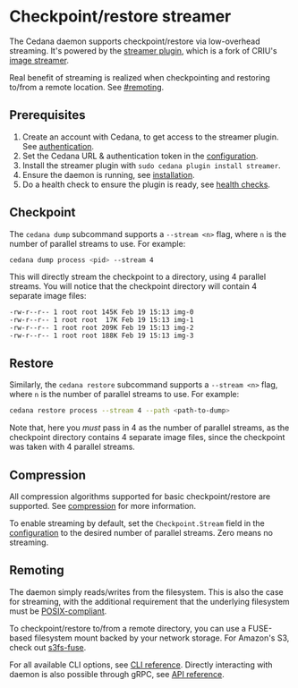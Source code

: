 # Checkpoint/restore streamer

The Cedana daemon supports checkpoint/restore via low-overhead streaming. It's powered by the [streamer plugin](https://github.com/cedana/cedana-image-streamer), which is a fork of CRIU's [image streamer](https://github.com/checkpoint-restore/criu-image-streamer).&#x20;

Real benefit of streaming is realized when checkpointing and restoring to/from a remote location. See [#remoting](cr.md#remoting "mention").

## Prerequisites

1. Create an account with Cedana, to get access to the streamer plugin. See [authentication](../../get-started/authentication.md).
2. Set the Cedana URL & authentication token in the [configuration](../../get-started/configuration.md).
3. Install the streamer plugin with `sudo cedana plugin install streamer`.
4. Ensure the daemon is running, see [installation](../../get-started/installation.md).
5. Do a health check to ensure the plugin is ready, see [health checks](../../get-started/health.md).

## Checkpoint

The `cedana dump` subcommand supports a `--stream <n>` flag, where `n` is the number of parallel streams to use. For example:

```sh
cedana dump process <pid> --stream 4
```

This will directly stream the checkpoint to a directory, using 4 parallel streams. You will notice that the checkpoint directory will contain 4 separate image files:

```
-rw-r--r-- 1 root root 145K Feb 19 15:13 img-0
-rw-r--r-- 1 root root  17K Feb 19 15:13 img-1
-rw-r--r-- 1 root root 209K Feb 19 15:13 img-2
-rw-r--r-- 1 root root 188K Feb 19 15:13 img-3
```

## Restore

Similarly, the `cedana restore` subcommand supports a `--stream <n>` flag, where `n` is the number of parallel streams to use. For example:

```sh
cedana restore process --stream 4 --path <path-to-dump>
```

Note that, here you _must_ pass in 4 as the number of parallel streams, as the checkpoint directory contains 4 separate image files, since the checkpoint was taken with 4 parallel streams.

## Compression

All compression algorithms supported for basic checkpoint/restore are supported. See [compression](../cr.md#compression) for more information.

To enable streaming by default, set the `Checkpoint.Stream` field in the [configuration](../../get-started/configuration.md) to the desired number of parallel streams. Zero means no streaming.

## Remoting

The daemon simply reads/writes from the filesystem. This is also the case for streaming, with the additional requirement that the underlying filesystem must be [POSIX-compliant](https://grimoire.carcano.ch/blog/posix-compliant-filesystems/).

To checkpoint/restore to/from a remote directory, you can use a FUSE-based filesystem mount backed by your network storage. For Amazon's S3, check out [s3fs-fuse](https://github.com/s3fs-fuse/s3fs-fuse).

For all available CLI options, see [CLI reference](../../references/cli/cedana.md). Directly interacting with daemon is also possible through gRPC, see [API reference](../../references/api.md).
